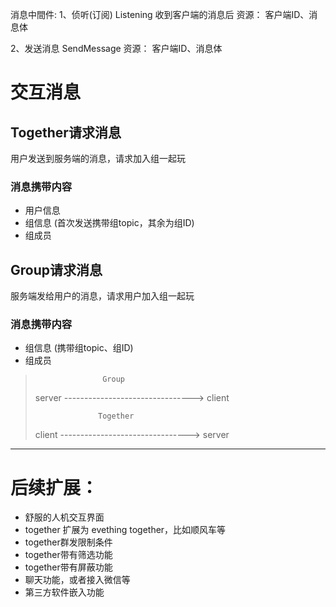

消息中間件:
1、侦听(订阅)         Listening
                      收到客户端的消息后
					  资源： 客户端ID、消息体

2、发送消息           SendMessage
                      资源： 客户端ID、消息体


# 交互消息
## Together请求消息
  用户发送到服务端的消息，请求加入组一起玩
### 消息携带内容
 * 用户信息
 * 组信息 (首次发送携带组topic，其余为组ID)
 * 组成员

## Group请求消息
   服务端发给用户的消息，请求用户加入组一起玩
### 消息携带内容
 * 组信息 (携带组topic、组ID)
 * 组成员


>                    Group
>server   -------------------------------->   client
>
>                   Together
>client   -------------------------------->   server
* * * *


# 后续扩展：
 * 舒服的人机交互界面
 * together 扩展为 evething together，比如顺风车等
 * together群发限制条件
 * together带有筛选功能
 * together带有屏蔽功能
 * 聊天功能，或者接入微信等
 * 第三方软件嵌入功能

